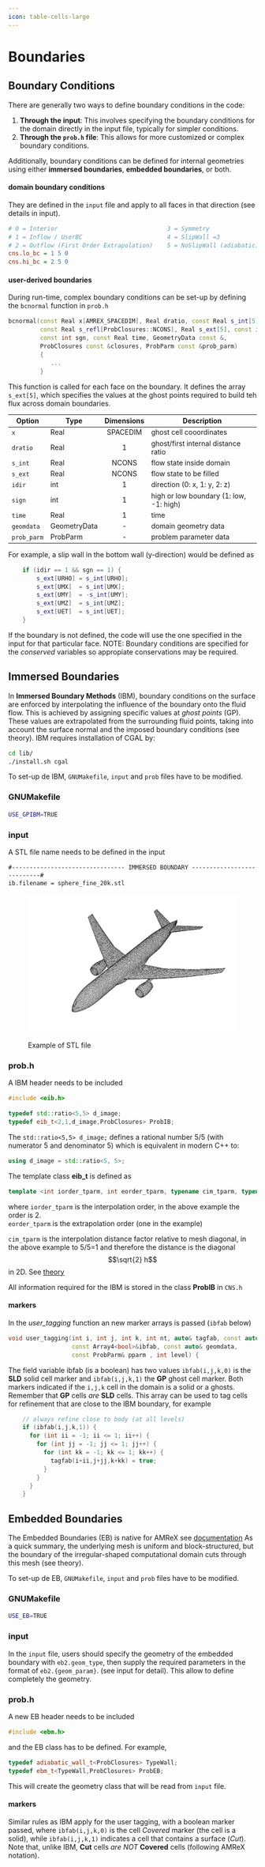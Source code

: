 ```yaml
---
icon: table-cells-large
---
```


# Boundaries

## Boundary Conditions

There are generally two ways to define boundary conditions in the code:

1. **Through the input**: This involves specifying the boundary conditions for the domain directly in the input file, typically for simpler conditions.
2. **Through the `prob.h` file**: This allows for more customized or complex boundary conditions.

Additionally, boundary conditions can be defined for internal geometries using either **immersed boundaries**, **embedded boundaries**, or both.

#### domain boundary conditions

They are defined in the `input` file and apply to all faces in that direction (see details in input).

```ini
# 0 = Interior                               3 = Symmetry
# 1 = Inflow / UserBC                        4 = SlipWall =3
# 2 = Outflow (First Order Extrapolation)    5 = NoSlipWall (adiabatic)
cns.lo_bc = 1 5 0
cns.hi_bc = 2 5 0
```

#### user-derived boundaries

During run-time, complex boundary conditions can be set-up by defining the `bcnormal` function in `prob.h`

```cpp
bcnormal(const Real x[AMREX_SPACEDIM], Real dratio, const Real s_int[5],
         const Real s_refl[ProbClosures::NCONS], Real s_ext[5], const int idir,
         const int sgn, const Real time, GeometryData const &,
         ProbClosures const &closures, ProbParm const &prob_parm)
         {
            ...
         }
```

This function is called for each face on the boundary. It defines the array `s_ext[5]`, which specifies the values at the ghost points required to build teh flux across domain boundaries.

| Option      | Type         | Dimensions | Description                             |
| ----------- | ------------ | :--------: | --------------------------------------- |
| `x`         | Real         |  SPACEDIM  | ghost cell cooordinates                 |
| `dratio`    | Real         |      1     | ghost/first internal distance ratio     |
| `s_int`     | Real         |    NCONS   | flow state inside domain                |
| `s_ext`     | Real         |    NCONS   | flow state to be filled                 |
| `idir`      | int          |      1     | direction (0: x, 1: y, 2: z)            |
| `sign`      | int          |      1     | high or low boundary (1: low, -1: high) |
| `time`      | Real         |      1     | time                                    |
| `geomdata`  | GeometryData |      -     | domain geometry data                    |
| `prob_parm` | ProbParm     |      -     | problem parameter data                  |

For example, a slip wall in the bottom wall (y-direction) would be defined as

```cpp
    if (idir == 1 && sgn == 1) {
        s_ext[URHO] = s_int[URHO];
        s_ext[UMX]  = s_int[UMX];
        s_ext[UMY]  = -s_int[UMY];
        s_ext[UMZ]  = s_int[UMZ];
        s_ext[UET]  = s_int[UET];
    }
```

If the boundary is not defined, the code will use the one specified in the input for that particular face. NOTE: Boundary conditions are specified for the _conserved_ variables so appropiate conservations may be required.

## Immersed Boundaries

In **Immersed Boundary Methods** (IBM), boundary conditions on the surface are enforced by interpolating the influence of the boundary onto the fluid flow. This is achieved by assigning specific values at _ghost points_ (GP). These values are extrapolated from the surrounding fluid points, taking into account the surface normal and the imposed boundary conditions (see theory). IBM requires installation of CGAL by:

```bash
cd lib/
./install.sh cgal
```

To set-up de IBM, `GNUMakefile`, `input` and `prob` files have to be modified.

### GNUMakefile

```bash
USE_GPIBM=TRUE
```

### input

A STL file name needs to be defined in the input

```
#-------------------------------- IMMERSED BOUNDARY ---------------------------#
ib.filename = sphere_fine_20k.stl
```



<figure><img src=".gitbook/assets/plane.png" alt=""><figcaption><p>Example of STL file</p></figcaption></figure>

### prob.h

A IBM header needs to be included

```cpp
#include <eib.h>
```

```cpp
typedef std::ratio<5,5> d_image;
typedef eib_t<2,1,d_image,ProbClosures> ProbIB;
```

The `std::ratio<5,5> d_image;` defines a rational number 5/5 (with numerator 5 and denominator 5) which is equivalent in modern C++ to:

```cpp
using d_image = std::ratio<5, 5>;
```

The template class **eib\_t** is defined as

```cpp
template <int iorder_tparm, int eorder_tparm, typename cim_tparm, typename cls_t>
```

where `iorder_tparm` is the interpolation order, in the above example the order is 2.\
`eorder_tparm` is the extrapolation order (one in the example)&#x20;

`cim_tparm` is the interpolation distance factor relative to mesh diagonal, in the above example to 5/5=1 and therefore the distance is the diagonal $$\sqrt{2} h$$ in 2D.  See [theory](theory/ibmeb.md)

All information required for the IBM is stored in the class **ProbIB** in `CNS.h`

#### markers

In the _user\_tagging_ function an new marker arrays is passed (`ibfab` below)

```cpp
void user_tagging(int i, int j, int k, int nt, auto& tagfab, const auto &sdatafab,
                  const Array4<bool>&ibfab, const auto& geomdata,
                  const ProbParm& pparm , int level) {
```

The field variable ibfab (is a boolean) has two values `ibfab(i,j,k,0)` is the **SLD** solid cell marker and `ibfab(i,j,k,1)` the **GP** ghost cell marker. Both markers indicated if the `i,j,k` cell in the domain is a solid or a ghosts. Remember that **GP** cells _are_ **SLD** cells. This array can be used to tag cells for refinement that are close to the IBM boundary, for example

```cpp
    // always refine close to body (at all levels)
    if (ibfab(i,j,k,1)) {
      for (int ii = -1; ii <= 1; ii++) {
        for (int jj = -1; jj <= 1; jj++) {
          for (int kk = -1; kk <= 1; kk++) {
            tagfab(i+ii,j+jj,k+kk) = true;
          }
        }
      }
    }
```

## Embedded Boundaries

The Embedded Boundaries (EB) is native for AMReX see [documentation](https://amrex-codes.github.io/amrex/docs_html/EB_Chapter.html) As a quick summary, the underlying mesh is uniform and block-structured, but the boundary of the irregular-shaped computational domain cuts through this mesh (see theory).

To set-up de EB, `GNUMakefile`, `input` and `prob` files have to be modified.

### GNUMakefile

```bash
USE_EB=TRUE
```

### input

In the `input` file, users should specify the geometry of the embedded boundary with `eb2.geom_type`, then supply the required parameters in the format of `eb2.{geom_param}`. (see input for detail). This allow to define completely the geometry.

### prob.h

A new EB header needs to be included

```cpp
#include <ebm.h>
```

and the EB class has to be defined. For example,

```cpp
typedef adiabatic_wall_t<ProbClosures> TypeWall;
typedef ebm_t<TypeWall,ProbClosures> ProbEB;
```

This will create the geometry class that will be read from `input` file.

#### markers

Similar rules as IBM apply for the user tagging, with a boolean marker passed, where `ibfab(i,j,k,0)` is the cell _Covered_ marker (the cell is a solid), while `ibfab(i,j,k,1)` indicates a cell that contains a surface (_Cut_). Note that, unlike IBM, **Cut** cells _are NOT_ **Covered** cells (following AMReX notation).
